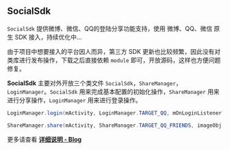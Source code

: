 ## SocialSdk



`SocialSdk` 提供微博、微信、QQ的登陆分享功能支持，使用 微博、QQ、微信 原生 SDK 接入，持续优化中...

由于项目中想要接入的平台因人而异，第三方 SDK 更新也比较频繁，因此没有对类库进行发布操作，下载之后直接依赖 `module` 即可，开放源码，这样也方便问题修复。

**SocialSdk** 主要对外开放三个类文件 `SocialSdk`，`ShareManager`，`LoginManager`。`SocialSdk` 用来完成基本配置的初始化操作，`ShareManager` 用来进行分享操作，`LoginManager` 用来进行登录操作。

```java
LoginManager.login(mActivity, LoginManager.TARGET_QQ, mOnLoginListener);

ShareManager.share(mActivity, ShareManager.TARGET_QQ_FRIENDS, imageObj, mOnShareListener);
```

更多请查看 **[详细说明 - Blog](http://cdevlab.top/article/3067853428/)**